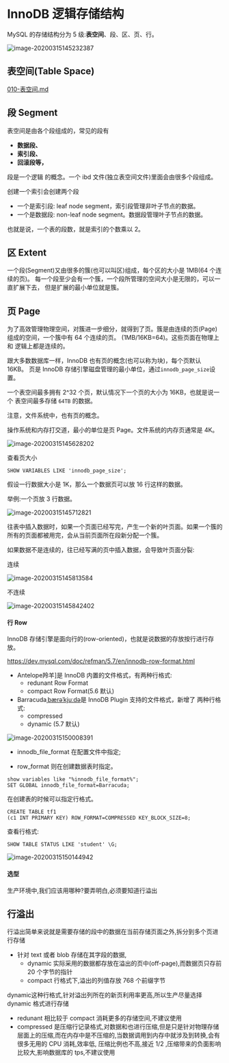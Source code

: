 # InnoDB 逻辑存储结构

MySQL 的存储结构分为 5 级:**表空间**、段、区、页、行。

![image-20200315145232387](../../../assets/image-20200315145232387.png)

## 表空间(Table Space)

 [010-表空间.md](../06-磁盘结构/010-表空间.md) 

## 段 Segment

表空间是由各个段组成的，常见的段有

- **数据段、**
- **索引段、**
- **回滚段等，**

段是一个逻辑 的概念。一个 ibd 文件(独立表空间文件)里面会由很多个段组成。

创建一个索引会创建两个段

- 一个是索引段: leaf node segment，索引段管理非叶子节点的数据。
- 一个是数据段: non-leaf node segment。数据段管理叶子节点的数据。

 也就是说，一个表的段数，就是索引的个数乘以 2。

## 区 Extent

一个段(Segment)又由很多的簇(也可以叫区)组成，每个区的大小是 1MB(64 个连续的页)。
每一个段至少会有一个簇，一个段所管理的空间大小是无限的，可以一直扩展下去， 但是扩展的最小单位就是簇。

## 页 Page

为了高效管理物理空间，对簇进一步细分，就得到了页。簇是由连续的页(Page) 组成的空间，一个簇中有 64 个连续的页。 (1MB/16KB=64)。这些页面在物理上和 逻辑上都是连续的。

跟大多数数据库一样，InnoDB 也有页的概念(也可以称为块)，每个页默认 16KB。 页是 InnoDB 存储引擎磁盘管理的最小单位，通过` innodb_page_size `设置。

一个表空间最多拥有 2^32 个页，默认情况下一个页的大小为 16KB，也就是说一个 表空间最多存储 `64TB` 的数据。

注意，文件系统中，也有页的概念。

操作系统和内存打交道，最小的单位是页 Page。文件系统的内存页通常是 4K。

![image-20200315145628202](../../../assets/image-20200315145628202.png)

查看页大小

```
SHOW VARIABLES LIKE 'innodb_page_size';
```

假设一行数据大小是 1K，那么一个数据页可以放 16 行这样的数据。

举例:一个页放 3 行数据。

![image-20200315145712821](../../../assets/image-20200315145712821.png)

往表中插入数据时，如果一个页面已经写完，产生一个新的叶页面。如果一个簇的 所有的页面都被用完，会从当前页面所在段新分配一个簇。

如果数据不是连续的，往已经写满的页中插入数据，会导致叶页面分裂:

连续

![image-20200315145813584](../../../assets/image-20200315145813584.png)

不连续

![image-20200315145842402](../../../assets/image-20200315145842402.png)

#### 行 Row

InnoDB 存储引擎是面向行的(row-oriented)，也就是说数据的存放按行进行存 放。

https://dev.mysql.com/doc/refman/5.7/en/innodb-row-format.html

- Antelope羚羊]是 InnoDB 内置的文件格式，有两种行格式: 
  - redunant Row Format
  - compact Row Format(5.6 默认)
- Barracuda[ˌbærəˈkjuːdə](梭子鱼)是 InnoDB Plugin 支持的文件格式，新增了 两种行格式:
  - compressed
  - dynamic (5.7 默认)



![image-20200315150008391](../../../assets/image-20200315150008391.png)

- innodb_file_format 在配置文件中指定;

- row_format 则在创建数据表时指定。

```
show variables like "%innodb_file_format%"; 
SET GLOBAL innodb_file_format=Barracuda;
```

在创建表的时候可以指定行格式。

```
CREATE TABLE tf1
(c1 INT PRIMARY KEY) ROW_FORMAT=COMPRESSED KEY_BLOCK_SIZE=8;
```

查看行格式:

```
SHOW TABLE STATUS LIKE 'student' \G;
```

![image-20200315150144942](../../../assets/image-20200315150144942.png)

#### 选型

生产环境中,我们应该用哪种?要弄明白,必须要知道行溢出

## 行溢出

行溢出简单来说就是需要存储的段中的数据在当前存储页面之外,拆分到多个页进行存储

- 针对 text 或者 blob 存储在其字段的数据,
  - dynamic 实际采用的数据都存放在溢出的页中(off-page),而数据页只存前 20 个字节的指针
  - compact 行格式下,溢出的列值存放 768 个前缀字节

dynamic这种行格式,针对溢出列所在的新页利用率更高,所以生产尽量选择 dynamic 格式进行存储

- redunant 相比较于 compact 消耗更多的存储空间,不建议使用
- compressed 是压缩行记录格式,对数据和也进行压缩,但是只是针对物理存储层面上的压缩,而在内存中是不压缩的,当数据调用到内存中就涉及到转换,会有很多无用的 CPU 消耗,效率低, 压缩比例也不高,接近 1/2 ,压缩带来的负面影响比较大,影响数据库的 tps,不建议使用

